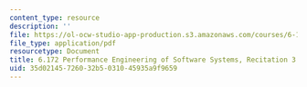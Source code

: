 ```yaml
---
content_type: resource
description: ''
file: https://ol-ocw-studio-app-production.s3.amazonaws.com/courses/6-172-performance-engineering-of-software-systems-fall-2018/35d02145726032b5031045935a9f9659_MIT6_172F18_rec3.pdf
file_type: application/pdf
resourcetype: Document
title: 6.172 Performance Engineering of Software Systems, Recitation 3
uid: 35d02145-7260-32b5-0310-45935a9f9659
---
```

